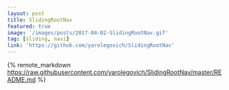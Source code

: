```yaml
---
layout: post
title: SlidingRootNav
featured: true
image: '/images/posts/2017-04-02-SlidingRootNav.gif'
tag: [sliding, navi]
link: 'https://github.com/yarolegovich/SlidingRootNav'
---
```


{% remote_markdown https://raw.githubusercontent.com/yarolegovich/SlidingRootNav/master/README.md %}
